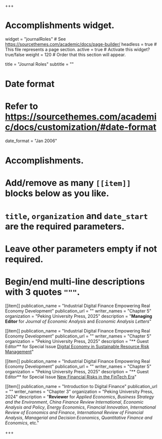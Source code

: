+++
# Accomplishments widget.
widget = "journalRoles"  # See https://sourcethemes.com/academic/docs/page-builder/
headless = true  # This file represents a page section.
active = true  # Activate this widget? true/false
weight = 120  # Order that this section will appear.

title = "Journal Roles"
subtitle = ""

# Date format
#   Refer to https://sourcethemes.com/academic/docs/customization/#date-format
date_format = "Jan 2006"

# Accomplishments.
#   Add/remove as many `[[item]]` blocks below as you like.
#   `title`, `organization` and `date_start` are the required parameters.
#   Leave other parameters empty if not required.
#   Begin/end multi-line descriptions with 3 quotes `"""`.
 
[[item]]
  publication_name = "Industrial Digital Finance Empowering Real Economy Development"
  publication_url = ""
  writer_names = "Chapter 5"
  organization = "Peking University Press, 2025"
  description = "**Managing Editor** for _Journal of Economic Analysis_ and _Economic Analysis Letters_"
 
[[item]]
  publication_name = "Industrial Digital Finance Empowering Real Economy Development"
  publication_url = ""
  writer_names = "Chapter 5"
  organization = "Peking University Press, 2025"
  description = "** Guest Editor** for Special Issue [Digital Economy in Sustainable Resource Risk Management](https://www.mdpi.com/journal/sustainability/special_issues/7Y69M0U22D)"

[[item]]
  publication_name = "Industrial Digital Finance Empowering Real Economy Development"
  publication_url = ""
  writer_names = "Chapter 5"
  organization = "Peking University Press, 2025"
  description = "** Guest Editor** for Special Issue [New Financial Risks in the FinTech Era](https://www.mdpi.com/journal/ijfs/special_issues/319PDU0WQX)"
  
[[item]]
  publication_name = "Introduction to Digital Finance"
  publication_url = ""
  writer_names = "Chapter 3"
  organization = "Peking University Press, 2024"
  description = "**Reviewer** for _Applied Economics_, _Business Strategy and the Environment_, _China Finance Review International_, _Economic Analysis and Policy_, _Energy Economics_, _Financial Innovation_, _International Review of Economics and Finance_, _International Review of Financial Analysis_, _Managerial and Decision Economics_, _Quantitative Finance and Economics_, etc."




+++


